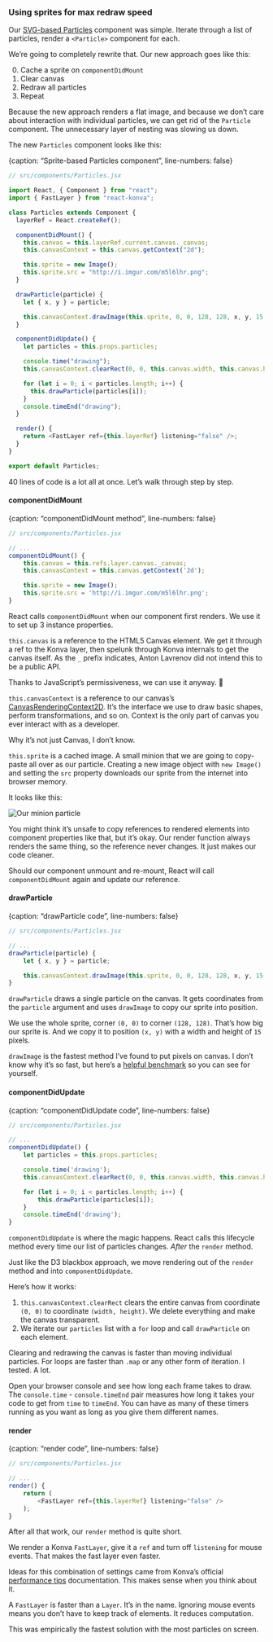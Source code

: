 
### Using sprites for max redraw speed

Our [SVG-based Particles](#svg-particles) component was simple. Iterate
through a list of particles, render a `<Particle>` component for each.

We’re going to completely rewrite that. Our new approach goes like this:

0.  Cache a sprite on `componentDidMount`
1.  Clear canvas
2.  Redraw all particles
3.  Repeat

Because the new approach renders a flat image, and because we don’t care
about interaction with individual particles, we can get rid of the
`Particle` component. The unnecessary layer of nesting was slowing us
down.

The new `Particles` component looks like this:

{caption: “Sprite-based Particles component”, line-numbers: false}

``` javascript
// src/components/Particles.jsx

import React, { Component } from "react";
import { FastLayer } from "react-konva";

class Particles extends Component {
  layerRef = React.createRef();

  componentDidMount() {
    this.canvas = this.layerRef.current.canvas._canvas;
    this.canvasContext = this.canvas.getContext("2d");

    this.sprite = new Image();
    this.sprite.src = "http://i.imgur.com/m5l6lhr.png";
  }

  drawParticle(particle) {
    let { x, y } = particle;

    this.canvasContext.drawImage(this.sprite, 0, 0, 128, 128, x, y, 15, 15);
  }

  componentDidUpdate() {
    let particles = this.props.particles;

    console.time("drawing");
    this.canvasContext.clearRect(0, 0, this.canvas.width, this.canvas.height);

    for (let i = 0; i < particles.length; i++) {
      this.drawParticle(particles[i]);
    }
    console.timeEnd("drawing");
  }

  render() {
    return <FastLayer ref={this.layerRef} listening="false" />;
  }
}

export default Particles;
```

40 lines of code is a lot all at once. Let’s walk through step by step.

#### componentDidMount

{caption: “componentDidMount method”, line-numbers: false}

``` javascript
// src/components/Particles.jsx

// ...
componentDidMount() {
    this.canvas = this.refs.layer.canvas._canvas;
    this.canvasContext = this.canvas.getContext('2d');

    this.sprite = new Image();
    this.sprite.src = 'http://i.imgur.com/m5l6lhr.png';
}
```

React calls `componentDidMount` when our component first renders. We use
it to set up 3 instance properties.

`this.canvas` is a reference to the HTML5 Canvas element. We get it
through a ref to the Konva layer, then spelunk through Konva internals
to get the canvas itself. As the `_` prefix indicates, Anton Lavrenov
did not intend this to be a public API.

Thanks to JavaScript’s permissiveness, we can use it anyway. 🙌

`this.canvasContext` is a reference to our canvas’s
[CanvasRenderingContext2D](https://developer.mozilla.org/en-US/docs/Web/API/CanvasRenderingContext2D).
It’s the interface we use to draw basic shapes, perform transformations,
and so on. Context is the only part of canvas you ever interact with as
a developer.

Why it’s not just Canvas, I don’t know.

`this.sprite` is a cached image. A small minion that we are going to
copy-paste all over as our particle. Creating a new image object with
`new Image()` and setting the `src` property downloads our sprite from
the internet into browser memory.

It looks like this:

![Our minion particle](http://i.imgur.com/m5l6lhr.png)

You might think it’s unsafe to copy references to rendered elements into
component properties like that, but it’s okay. Our render function
always renders the same thing, so the reference never changes. It just
makes our code cleaner.

Should our component unmount and re-mount, React will call
`componentDidMount` again and update our reference.

#### drawParticle

{caption: “drawParticle code”, line-numbers: false}

``` javascript
// src/components/Particles.jsx

// ...
drawParticle(particle) {
    let { x, y } = particle;

    this.canvasContext.drawImage(this.sprite, 0, 0, 128, 128, x, y, 15, 15);
}
```

`drawParticle` draws a single particle on the canvas. It gets
coordinates from the `particle` argument and uses `drawImage` to copy
our sprite into position.

We use the whole sprite, corner `(0, 0)` to corner `(128, 128)`. That’s
how big our sprite is. And we copy it to position `(x, y)` with a width
and height of `15` pixels.

`drawImage` is the fastest method I’ve found to put pixels on canvas. I
don’t know why it’s so fast, but here’s a [helpful
benchmark](https://jsperf.com/canvas-drawimage-vs-putimagedata/3) so you
can see for yourself.

#### componentDidUpdate

{caption: “componentDidUpdate code”, line-numbers: false}

``` javascript
// src/components/Particles.jsx

// ...
componentDidUpdate() {
    let particles = this.props.particles;

    console.time('drawing');
    this.canvasContext.clearRect(0, 0, this.canvas.width, this.canvas.height);

    for (let i = 0; i < particles.length; i++) {
        this.drawParticle(particles[i]);
    }
    console.timeEnd('drawing');
}
```

`componentDidUpdate` is where the magic happens. React calls this
lifecycle method every time our list of particles changes. *After* the
`render` method.

Just like the D3 blackbox approach, we move rendering out of the
`render` method and into `componentDidUpdate`.

Here’s how it works:

1.  `this.canvasContext.clearRect` clears the entire canvas from
    coordinate `(0, 0)` to coordinate `(width, height)`. We delete
    everything and make the canvas transparent.
2.  We iterate our `particles` list with a `for` loop and call
    `drawParticle` on each element.

Clearing and redrawing the canvas is faster than moving individual
particles. For loops are faster than `.map` or any other form of
iteration. I tested. A lot.

Open your browser console and see how long each frame takes to draw. The
`console.time` - `console.timeEnd` pair measures how long it takes your
code to get from `time` to `timeEnd`. You can have as many of these
timers running as you want as long as you give them different names.

#### render

{caption: “render code”, line-numbers: false}

``` javascript
// src/components/Particles.jsx

// ...
render() {
    return (
        <FastLayer ref={this.layerRef} listening="false" />
    );
}
```

After all that work, our `render` method is quite short.

We render a Konva `FastLayer`, give it a `ref` and turn off `listening`
for mouse events. That makes the fast layer even faster.

Ideas for this combination of settings came from Konva’s official
[performance
tips](https://konvajs.github.io/docs/performance/All_Performance_Tips.html)
documentation. This makes sense when you think about it.

A `FastLayer` is faster than a `Layer`. It’s in the name. Ignoring mouse
events means you don’t have to keep track of elements. It reduces
computation.

This was empirically the fastest solution with the most particles on
screen.
